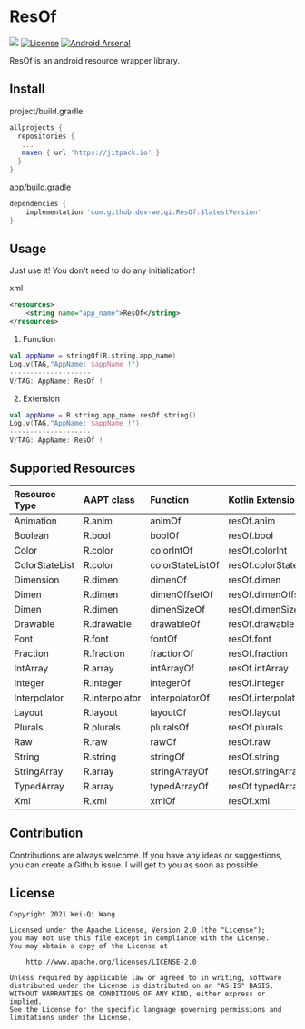 # ResOf

[![](https://jitpack.io/v/dev-weiqi/ResOf.svg)](https://jitpack.io/#dev-weiqi/ResOf)
[![License](https://img.shields.io/badge/License-Apache%202.0-blue.svg)](https://opensource.org/licenses/Apache-2.0)
[![Android Arsenal](https://img.shields.io/badge/Android%20Arsenal-ResOf-yellow.svg?style=flat)](https://android-arsenal.com/details/1/8230)

ResOf is an android resource wrapper library.

## Install

project/build.gradle

```groovy
allprojects {
  repositories {
   ...
   maven { url 'https://jitpack.io' }
  }
}
```

app/build.gradle

```groovy
dependencies {
    implementation 'com.github.dev-weiqi:ResOf:$latestVersion'
}
```

## Usage

Just use it! You don't need to do any initialization!

xml

```xml
<resources>
    <string name="app_name">ResOf</string>
</resources>
```

1. Function

```kotlin
val appName = stringOf(R.string.app_name)
Log.v(TAG,"AppName: $appName !")
--------------------
V/TAG: AppName: ResOf !
```

2. Extension

```kotlin
val appName = R.string.app_name.resOf.string()
Log.v(TAG,"AppName: $appName !")
--------------------
V/TAG: AppName: ResOf !
```

## Supported Resources

| Resource Type  | AAPT class     | Function         | Kotlin Extension     | Return Type       |
| :------------- | :------------- | :--------------- | :---------------     | :---------------- |
| Animation      | R.anim         | animOf           | resOf.anim           | Animation         |
| Boolean        | R.bool         | boolOf           | resOf.bool           | Boolean           |
| Color          | R.color        | colorIntOf       | resOf.colorInt       | Int               |
| ColorStateList | R.color        | colorStateListOf | resOf.colorStateList | ColorStateList    |
| Dimension      | R.dimen        | dimenOf          | resOf.dimen          | Float             |
| Dimen          | R.dimen        | dimenOffsetOf    | resOf.dimenOffset    | Int               |
| Dimen          | R.dimen        | dimenSizeOf      | resOf.dimenSize      | Int               |
| Drawable       | R.drawable     | drawableOf       | resOf.drawable       | Drawable          |
| Font           | R.font         | fontOf           | resOf.font           | Typeface          |
| Fraction       | R.fraction     | fractionOf       | resOf.fraction       | Float             |
| IntArray       | R.array        | intArrayOf       | resOf.intArray       | IntArray          |
| Integer        | R.integer      | integerOf        | resOf.integer        | Int               |
| Interpolator   | R.interpolator | interpolatorOf   | resOf.interpolator   | Interpolator      |
| Layout         | R.layout       | layoutOf         | resOf.layout         | XmlResourceParser |
| Plurals        | R.plurals      | pluralsOf        | resOf.plurals        | String            |
| Raw            | R.raw          | rawOf            | resOf.raw            | InputStream       |
| String         | R.string       | stringOf         | resOf.string         | String            |
| StringArray    | R.array        | stringArrayOf    | resOf.stringArray    | Array<out String> |
| TypedArray     | R.array        | typedArrayOf     | resOf.typedArray     | TypedArray        |
| Xml            | R.xml          | xmlOf            | resOf.xml            | XmlResourceParser |

## **Contribution**

Contributions are always welcome. If you have any ideas or suggestions, you can create a Github issue. I will get to you as soon as possible.

## **License**

```
Copyright 2021 Wei-Qi Wang

Licensed under the Apache License, Version 2.0 (the "License");
you may not use this file except in compliance with the License.
You may obtain a copy of the License at

    http://www.apache.org/licenses/LICENSE-2.0

Unless required by applicable law or agreed to in writing, software
distributed under the License is distributed on an "AS IS" BASIS,
WITHOUT WARRANTIES OR CONDITIONS OF ANY KIND, either express or implied.
See the License for the specific language governing permissions and
limitations under the License.
```
